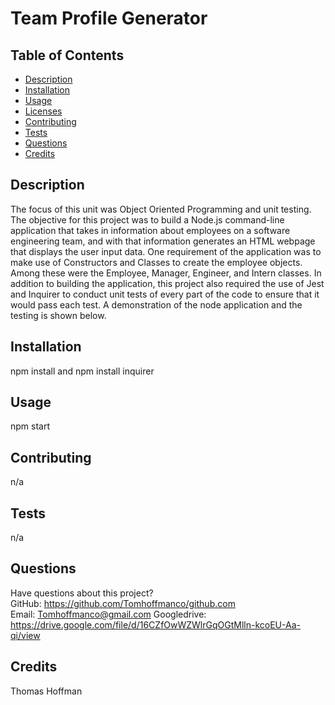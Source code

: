# Team Profile Generator 

  

  ## Table of Contents
  * [Description](#description)
  * [Installation](#installation)
  * [Usage](#usage)
  * [Licenses](#licenses)
  * [Contributing](#contributing)
  * [Tests](#tests)
  * [Questions](#questions)
  * [Credits](#credits)

  ## Description
  The focus of this unit was Object Oriented Programming and unit testing. The objective for this project was to build a Node.js command-line application that takes in information about employees on a software engineering team, and with that information generates an HTML webpage that displays the user input data. One requirement of the application was to make use of Constructors and Classes to create the employee objects. Among these were the Employee, Manager, Engineer, and Intern classes. In addition to building the application, this project also required the use of Jest and Inquirer to conduct unit tests of every part of the code to ensure that it would pass each test. A demonstration of the node application and the testing is shown below.

  ## Installation
  npm install and npm install inquirer

  ## Usage
  npm start

  

  ## Contributing
  n/a

  ## Tests
  n/a

  ## Questions
  Have questions about this project?  
  GitHub: https://github.com/Tomhoffmanco/github.com  
  Email: Tomhoffmanco@gmail.com
  Googledrive:  https://drive.google.com/file/d/16CZfOwWZWlrGqOGtMlln-kcoEU-Aa-qi/view
  ## Credits
  Thomas Hoffman
